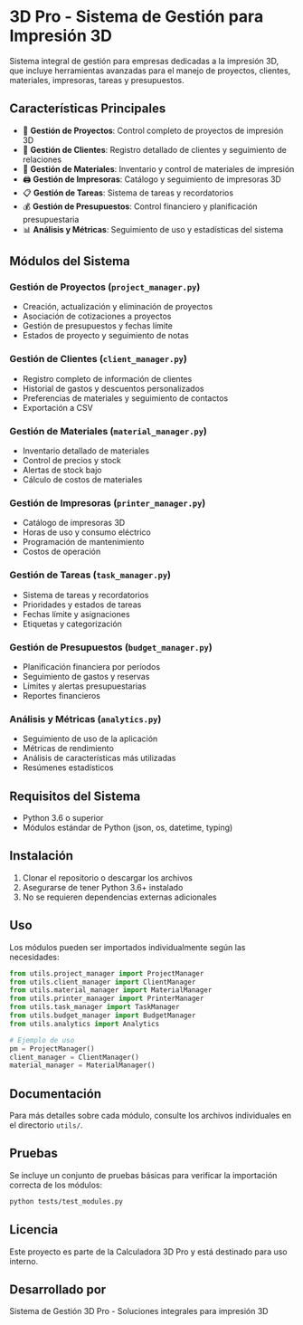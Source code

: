 # 3D Pro - Sistema de Gestión para Impresión 3D

Sistema integral de gestión para empresas dedicadas a la impresión 3D, que incluye herramientas avanzadas para el manejo de proyectos, clientes, materiales, impresoras, tareas y presupuestos.

## Características Principales

- 📁 **Gestión de Proyectos**: Control completo de proyectos de impresión 3D
- 👥 **Gestión de Clientes**: Registro detallado de clientes y seguimiento de relaciones
- 🧱 **Gestión de Materiales**: Inventario y control de materiales de impresión
- 🖨️ **Gestión de Impresoras**: Catálogo y seguimiento de impresoras 3D
- 📋 **Gestión de Tareas**: Sistema de tareas y recordatorios
- 💰 **Gestión de Presupuestos**: Control financiero y planificación presupuestaria
- 📊 **Análisis y Métricas**: Seguimiento de uso y estadísticas del sistema

## Módulos del Sistema

### Gestión de Proyectos (`project_manager.py`)
- Creación, actualización y eliminación de proyectos
- Asociación de cotizaciones a proyectos
- Gestión de presupuestos y fechas límite
- Estados de proyecto y seguimiento de notas

### Gestión de Clientes (`client_manager.py`)
- Registro completo de información de clientes
- Historial de gastos y descuentos personalizados
- Preferencias de materiales y seguimiento de contactos
- Exportación a CSV

### Gestión de Materiales (`material_manager.py`)
- Inventario detallado de materiales
- Control de precios y stock
- Alertas de stock bajo
- Cálculo de costos de materiales

### Gestión de Impresoras (`printer_manager.py`)
- Catálogo de impresoras 3D
- Horas de uso y consumo eléctrico
- Programación de mantenimiento
- Costos de operación

### Gestión de Tareas (`task_manager.py`)
- Sistema de tareas y recordatorios
- Prioridades y estados de tareas
- Fechas límite y asignaciones
- Etiquetas y categorización

### Gestión de Presupuestos (`budget_manager.py`)
- Planificación financiera por períodos
- Seguimiento de gastos y reservas
- Límites y alertas presupuestarias
- Reportes financieros

### Análisis y Métricas (`analytics.py`)
- Seguimiento de uso de la aplicación
- Métricas de rendimiento
- Análisis de características más utilizadas
- Resúmenes estadísticos

## Requisitos del Sistema

- Python 3.6 o superior
- Módulos estándar de Python (json, os, datetime, typing)

## Instalación

1. Clonar el repositorio o descargar los archivos
2. Asegurarse de tener Python 3.6+ instalado
3. No se requieren dependencias externas adicionales

## Uso

Los módulos pueden ser importados individualmente según las necesidades:

```python
from utils.project_manager import ProjectManager
from utils.client_manager import ClientManager
from utils.material_manager import MaterialManager
from utils.printer_manager import PrinterManager
from utils.task_manager import TaskManager
from utils.budget_manager import BudgetManager
from utils.analytics import Analytics

# Ejemplo de uso
pm = ProjectManager()
client_manager = ClientManager()
material_manager = MaterialManager()
```

## Documentación

Para más detalles sobre cada módulo, consulte los archivos individuales en el directorio `utils/`.

## Pruebas

Se incluye un conjunto de pruebas básicas para verificar la importación correcta de los módulos:

```bash
python tests/test_modules.py
```

## Licencia

Este proyecto es parte de la Calculadora 3D Pro y está destinado para uso interno.

## Desarrollado por

Sistema de Gestión 3D Pro - Soluciones integrales para impresión 3D
